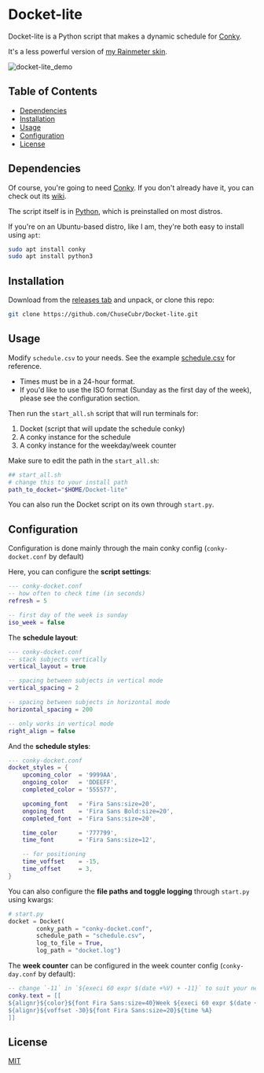 # Docket-lite

Docket-lite is a Python script that makes a dynamic schedule for [Conky](https://github.com/brndnmtthws/conky).

It's a less powerful version of [my Rainmeter skin](https://github.com/ChuseCubr/RM-Docket).

![docket-lite_demo](https://user-images.githubusercontent.com/27886422/174356472-b530268c-7ece-4e40-b61c-485f04625c2a.gif)

## Table of Contents

* [Dependencies](#dependencies)
* [Installation](#installation)
* [Usage](#usage)
* [Configuration](#configuration)
* [License](#license)

## Dependencies

Of course, you're going to need [Conky](https://github.com/brndnmtthws/conky). If you don't already have it, you can check out its [wiki](https://github.com/brndnmtthws/conky/wiki/Installation).

The script itself is in [Python](https://www.python.org/), which is preinstalled on most distros.

If you're on an Ubuntu-based distro, like I am, they're both easy to install using `apt`:

```bash
sudo apt install conky
sudo apt install python3
```

## Installation

Download from the [releases tab](https://github.com/ChuseCubr/Docket-lite/releases) and unpack, or clone this repo:

```bash
git clone https://github.com/ChuseCubr/Docket-lite.git 
```

## Usage

Modify `schedule.csv` to your needs. See the example [schedule.csv](https://github.com/ChuseCubr/Docket-lite/blob/main/schedule.csv) for reference. 

* Times must be in a 24-hour format.
* If you'd like to use the ISO format (Sunday as the first day of the week), please see the configuration section.

Then run the `start_all.sh` script that will run terminals for:

1. Docket (script that will update the schedule conky)
1. A conky instance for the schedule
1. A conky instance for the weekday/week counter

Make sure to edit the path in the `start_all.sh`:

```bash
## start_all.sh
# change this to your install path
path_to_docket="$HOME/Docket-lite"
```

You can also run the Docket script on its own through `start.py`.

## Configuration

Configuration is done mainly through the main conky config (`conky-docket.conf` by default)

Here, you can configure the **script settings**:

```lua
--- conky-docket.conf
-- how often to check time (in seconds)
refresh = 5

-- first day of the week is sunday
iso_week = false
```
The **schedule layout**:

```lua
--- conky-docket.conf
-- stack subjects vertically
vertical_layout = true

-- spacing between subjects in vertical mode
vertical_spacing = 2

-- spacing between subjects in horizontal mode
horizontal_spacing = 200

-- only works in vertical mode
right_align = false
```

And the **schedule styles**:

```lua
--- conky-docket.conf
docket_styles = {
    upcoming_color  = '9999AA',
    ongoing_color   = 'DDEEFF',
    completed_color = '555577',

    upcoming_font   = 'Fira Sans:size=20',
    ongoing_font    = 'Fira Sans Bold:size=20',
    completed_font  = 'Fira Sans:size=20',

    time_color      = '777799',
    time_font       = 'Fira Sans:size=12',

    -- for positioning
    time_voffset    = -15,
    time_offset     = 3,
}
```

You can also configure the **file paths and toggle logging** through `start.py` using kwargs:

```python
# start.py
docket = Docket(
        conky_path = "conky-docket.conf",
        schedule_path = "schedule.csv",
        log_to_file = True,
        log_path = "docket.log")
```

The **week counter** can be configured in the week counter config (`conky-day.conf` by default):

```lua
-- change `-11` in `${execi 60 expr $(date +%V) + -11}` to suit your needs ---↴
conky.text = [[
${alignr}${color}${font Fira Sans:size=40}Week ${execi 60 expr $(date +%V) + -11}
${alignr}${voffset -30}${font Fira Sans:size=20}${time %A}
]]
```

## License

[MIT](https://choosealicense.com/licenses/mit/)
